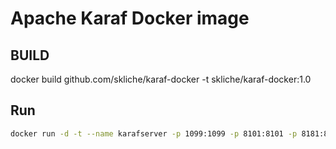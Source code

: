 Apache Karaf Docker image
=========================

BUILD
-----
docker build github.com/skliche/karaf-docker -t skliche/karaf-docker:1.0

Run
---

```bash
docker run -d -t --name karafserver -p 1099:1099 -p 8101:8101 -p 8181:8181 -p 44444:44444 -v /home/docker/deploy:/deploy skliche/karaf-docker:1.0
```
